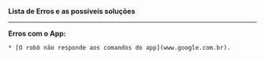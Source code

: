**Lista de Erros e as possíveis soluções**

---

**Erros com o App:**
    
    * [O robô não responde aos comandos do app](www.google.com.br). 
